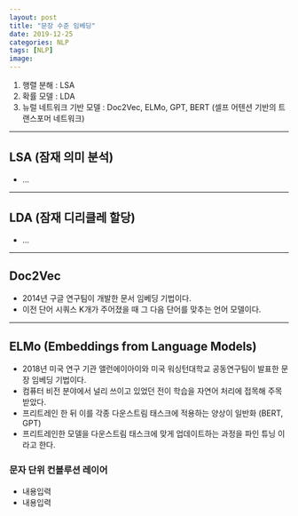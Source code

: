 ```yaml
---
layout: post
title: "문장 수준 임베딩"
date: 2019-12-25
categories: NLP
tags: [NLP]
image:
---
```


1. 행렬 분해 : LSA
2. 확률 모델 : LDA
3. 뉴럴 네트워크 기반 모델 : Doc2Vec, ELMo, GPT, BERT (셀프 어텐션 기반의 트랜스포머 네트워크)

***

## LSA (잠재 의미 분석)

- ...

***

## LDA (잠재 디리클레 할당)

- ...

***

## Doc2Vec

- 2014년 구글 연구팀이 개발한 문서 임베딩 기법이다.
- 이전 단어 시쿼스 K개가 주어졌을 때 그 다음 단어를 맞추는 언어 모델이다.

***

## ELMo (Embeddings from Language Models)

- 2018년 미국 연구 기관 앨런에이아이와 미국 워싱턴대학교 공동연구팀이 발표한 문장 임베딩 기법이다.
- 컴퓨터 비전 분야에서 널리 쓰이고 있었던 전이 학습을 자연어 처리에 접목해 주목받았다.
- 프리트레인 한 뒤 이를 각종 다운스트림 태스크에 적용하는 양상이 일반화 (BERT, GPT)
- 프리트레인한 모델을 다운스트림 태스크에 맞게 업데이트하는 과정을 파인 튜닝 이라고 한다.

### 문자 단위 컨볼루션 레이어

- 내용입력
- 내용입력
